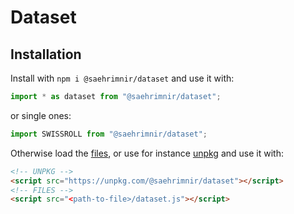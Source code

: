 # Dataset

## Installation
Install with `npm i @saehrimnir/dataset` and use it with:
```js
import * as dataset from "@saehrimnir/dataset";
```
or single ones:
```js
import SWISSROLL from "@saehrimnir/dataset";
```


Otherwise load the [files](https://github.com/saehm/dataset/releases/latest), or use for instance [unpkg](https://unpkg.com/@saehrimnir/dataset) and use it with:

```html
<!-- UNPKG -->
<script src="https://unpkg.com/@saehrimnir/dataset"></script>
<!-- FILES -->
<script src="<path-to-file>/dataset.js"></script>
```